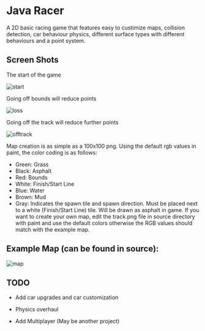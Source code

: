# Java Racer

A 2D basic racing game that features easy to custimize maps, collision detection, car behaviour physics, different surface types with different behaviours and a point system.


## Screen Shots
The start of the game

![start](https://github.com/boraakoguz/JavaRacer/blob/[branch]/image.jpg?raw=true)

Going off bounds will reduce points

![loss](https://github.com/boraakoguz/JavaRacer/assets/66472581/76bd1441-06fb-4d53-8900-c5cf9ced2ff2)

Going off the track will reduce further points

![offtrack](https://github.com/boraakoguz/JavaRacer/assets/66472581/3454d42d-cbea-4b46-9466-a10f74b6c36d)

Map creation is as simple as a 100x100 png. Using the default rgb values in paint, the color coding is as follows:
- Green: Grass
- Black: Asphalt
- Red: Bounds
- White: Finish/Start Line
- Blue: Water
- Brown: Mud
- Gray: Indicates the spawn tile and spawn direction. Must be placed next to a white (Finish/Start Line) tile. Will be drawn as asphalt in game.
If you want to create your own map, edit the track.png file in source directory with paint and use the default colors otherwise the RGB values should match with the example map.

## Example Map (can be found in source):

![map](https://github.com/boraakoguz/JavaRacer/assets/66472581/36166a0c-732f-43a6-bc4d-49e97a0c525f)


## TODO

- Add car upgrades and car customization

- Physics overhaul

- Add Multiplayer (May be another project)

  
